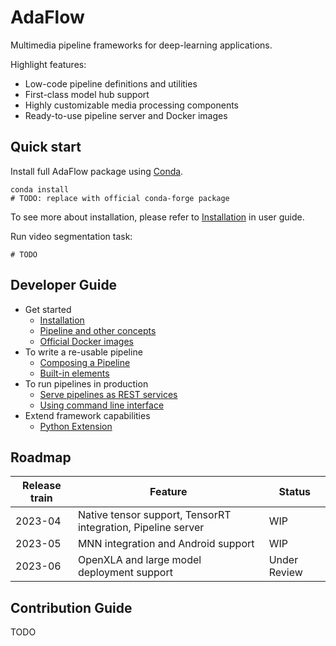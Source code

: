# AdaFlow

Multimedia pipeline frameworks for deep-learning applications.

Highlight features:

* Low-code pipeline definitions and utilities
* First-class model hub support
* Highly customizable media processing components
* Ready-to-use pipeline server and Docker images


## Quick start
 
Install full AdaFlow package using [Conda](https://conda.io/).

```
conda install 
# TODO: replace with official conda-forge package
```

To see more about installation, please refer to [Installation](./docs/user_guide/installation.md) in user guide. 

Run video segmentation task:

```shell
# TODO 
```


## Developer Guide

* Get started
  * [Installation](./docs/user_guide/installation.md)
  * [Pipeline and other concepts](./docs/user_guide/concept.md)
  * [Official Docker images](./docs/user_guide/docker_images.md)
* To write a re-usable pipeline
  * [Composing a Pipeline](./doc/user_guide/composing_a_pipeline.md)
  * [Built-in elements](./docs/user_guide/built_in_elements.md)
* To run pipelines in production
  * [Serve pipelines as REST services](./doc/user_guide/pipeline_server.md)
  * [Using command line interface](./doc/user_guide/cli.md)
* Extend framework capabilities
  * [Python Extension](./docs/user_guide/python_extension.md)


## Roadmap

| Release train | Feature                                                      | Status       |
|---------------|--------------------------------------------------------------|--------------|
| 2023-04       | Native tensor support, TensorRT integration, Pipeline server | WIP          |
| 2023-05       | MNN integration and Android support                          | WIP          |
| 2023-06       | OpenXLA and large model deployment support                   | Under Review |



## Contribution Guide


TODO